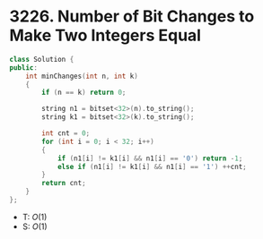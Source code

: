 # 3226. Number of Bit Changes to Make Two Integers Equal

```cpp
class Solution {
public:
    int minChanges(int n, int k)
    {
        if (n == k) return 0;

        string n1 = bitset<32>(n).to_string();
        string k1 = bitset<32>(k).to_string();

        int cnt = 0;
        for (int i = 0; i < 32; i++)
        {
            if (n1[i] != k1[i] && n1[i] == '0') return -1;
            else if (n1[i] != k1[i] && n1[i] == '1') ++cnt;
        }
        return cnt;
    }
};
```

- T: $O(1)$
- S: $O(1)$
